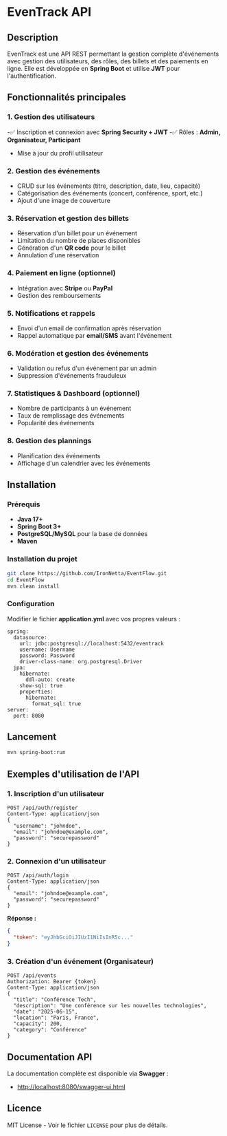 # EvenTrack API

## Description
EvenTrack est une API REST permettant la gestion complète d'événements avec gestion des utilisateurs, des rôles, des billets et des paiements en ligne. Elle est développée en **Spring Boot** et utilise **JWT** pour l'authentification.

## Fonctionnalités principales

### 1. Gestion des utilisateurs
-✅ Inscription et connexion avec **Spring Security + JWT**
-✅ Rôles : **Admin, Organisateur, Participant**
- Mise à jour du profil utilisateur

### 2. Gestion des événements
- CRUD sur les événements (titre, description, date, lieu, capacité)
- Catégorisation des événements (concert, conférence, sport, etc.)
- Ajout d'une image de couverture

### 3. Réservation et gestion des billets
- Réservation d'un billet pour un événement
- Limitation du nombre de places disponibles
- Génération d'un **QR code** pour le billet
- Annulation d'une réservation

### 4. Paiement en ligne (optionnel)
- Intégration avec **Stripe** ou **PayPal**
- Gestion des remboursements

### 5. Notifications et rappels
- Envoi d'un email de confirmation après réservation
- Rappel automatique par **email/SMS** avant l'événement

### 6. Modération et gestion des événements
- Validation ou refus d'un événement par un admin
- Suppression d'événements frauduleux

### 7. Statistiques & Dashboard (optionnel)
- Nombre de participants à un événement
- Taux de remplissage des événements
- Popularité des événements

### 8. Gestion des plannings
- Planification des événements
- Affichage d'un calendrier avec les événements

## Installation
### Prérequis
- **Java 17+**
- **Spring Boot 3+**
- **PostgreSQL/MySQL** pour la base de données
- **Maven**

### Installation du projet
```sh
git clone https://github.com/IronNetta/EventFlow.git
cd EventFlow
mvn clean install
```

### Configuration
Modifier le fichier **application.yml** avec vos propres valeurs :
```properties
spring:
  datasource:
    url: jdbc:postgresql://localhost:5432/eventrack
    username: Username
    password: Password
    driver-class-name: org.postgresql.Driver
  jpa:
    hibernate:
      ddl-auto: create
    show-sql: true
    properties:
      hibernate:
        format_sql: true
server:
  port: 8080
```

## Lancement
```sh
mvn spring-boot:run
```

## Exemples d'utilisation de l'API

### 1. Inscription d'un utilisateur
```http
POST /api/auth/register
Content-Type: application/json
{
  "username": "johndoe",
  "email": "johndoe@example.com",
  "password": "securepassword"
}
```

### 2. Connexion d'un utilisateur
```http
POST /api/auth/login
Content-Type: application/json
{
  "email": "johndoe@example.com",
  "password": "securepassword"
}
```
**Réponse :**
```json
{
  "token": "eyJhbGciOiJIUzI1NiIsInR5c..."
}
```

### 3. Création d'un événement (Organisateur)
```http
POST /api/events
Authorization: Bearer {token}
Content-Type: application/json
{
  "title": "Conférence Tech",
  "description": "Une conférence sur les nouvelles technologies",
  "date": "2025-06-15",
  "location": "Paris, France",
  "capacity": 200,
  "category": "Conférence"
}
```

## Documentation API
La documentation complète est disponible via **Swagger** :
- [http://localhost:8080/swagger-ui.html](http://localhost:8080/swagger-ui.html)

## Licence
MIT License - Voir le fichier `LICENSE` pour plus de détails.

